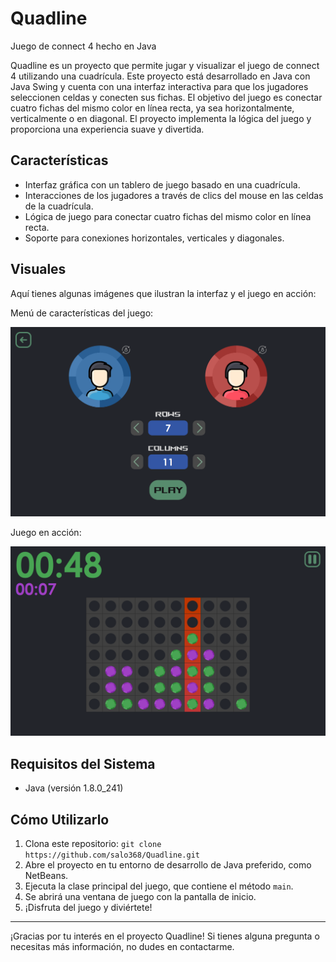 # Quadline
Juego de connect 4 hecho en Java

Quadline es un proyecto que permite jugar y visualizar el juego de connect 4 utilizando una cuadrícula. Este proyecto está desarrollado en Java con Java Swing y cuenta con una interfaz interactiva para que los jugadores seleccionen celdas y conecten sus fichas. El objetivo del juego es conectar cuatro fichas del mismo color en línea recta, ya sea horizontalmente, verticalmente o en diagonal. El proyecto implementa la lógica del juego y proporciona una experiencia suave y divertida.

## Características

- Interfaz gráfica con un tablero de juego basado en una cuadrícula.
- Interacciones de los jugadores a través de clics del mouse en las celdas de la cuadrícula.
- Lógica de juego para conectar cuatro fichas del mismo color en línea recta.
- Soporte para conexiones horizontales, verticales y diagonales.

## Visuales

Aquí tienes algunas imágenes que ilustran la interfaz y el juego en acción:

<div>Menú de características del juego:</div>

![Menu](resources/Menu.PNG)

<div>Juego en acción:</div>

![Game](resources/Game.PNG)

## Requisitos del Sistema

- Java (versión 1.8.0_241)

## Cómo Utilizarlo

1. Clona este repositorio: `git clone https://github.com/salo368/Quadline.git`
2. Abre el proyecto en tu entorno de desarrollo de Java preferido, como NetBeans.
3. Ejecuta la clase principal del juego, que contiene el método `main`.
4. Se abrirá una ventana de juego con la pantalla de inicio.
5. ¡Disfruta del juego y diviértete!

---

¡Gracias por tu interés en el proyecto Quadline! Si tienes alguna pregunta o necesitas más información, no dudes en contactarme.
